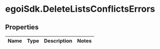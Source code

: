 # egoiSdk.DeleteListsConflictsErrors

## Properties
Name | Type | Description | Notes
------------ | ------------- | ------------- | -------------


